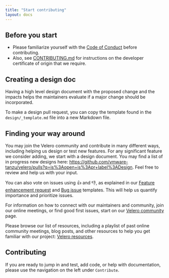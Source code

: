 ```yaml
---
title: "Start contributing"
layout: docs
---
```


## Before you start

* Please familiarize yourself with the [Code of Conduct][1] before contributing.
* Also, see [CONTRIBUTING.md][2] for instructions on the developer certificate of origin that we require.

## Creating a design doc

Having a high level design document with the proposed change and the impacts helps the maintainers evaluate if a major change should be incorporated.

To make a design pull request, you can copy the template found in the `design/_template.md` file into a new Markdown file.

## Finding your way around

You may join the Velero community and contribute in many different ways, including helping us design or test new features. For any significant feature we consider adding, we start with a design document. You may find a list of in progress new designs here: https://github.com/vmware-tanzu/velero/pulls?q=is%3Aopen+is%3Apr+label%3ADesign. Feel free to review and help us with your input.

You can also vote on issues using :+1: and :-1:, as explained in our [Feature enhancement request][3] and [Bug issue][4] templates. This will help us quantify importance and prioritize issues.

For information on how to connect with our maintainers and community, join our online meetings, or find good first issues, start on our [Velero community](https://velero.io/community/) page.

Please browse our list of resources, including a playlist of past online community meetings, blog posts, and other resources to help you get familiar with our project: [Velero resources](https://velero.io/resources/).

## Contributing

If you are ready to jump in and test, add code, or help with documentation, please use the navigation on the left under `Contribute`.

[1]: https://github.com/vmware-tanzu/velero/blob/v1.10.0/CODE_OF_CONDUCT.md
[2]: https://github.com/vmware-tanzu/velero/blob/v1.10.0/CONTRIBUTING.md
[3]: https://github.com/vmware-tanzu/velero/blob/v1.10.0/.github/ISSUE_TEMPLATE/feature-enhancement-request.md
[4]: https://github.com/vmware-tanzu/velero/blob/v1.10.0/.github/ISSUE_TEMPLATE/bug_report.md
